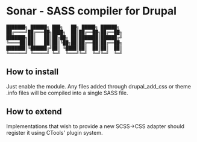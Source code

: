 # Sonar - SASS compiler for Drupal

    ███████╗ ██████╗ ███╗   ██╗ █████╗ ██████╗
    ██╔════╝██╔═══██╗████╗  ██║██╔══██╗██╔══██╗
    ███████╗██║   ██║██╔██╗ ██║███████║██████╔╝
    ╚════██║██║   ██║██║╚██╗██║██╔══██║██╔══██╗
    ███████║╚██████╔╝██║ ╚████║██║  ██║██║  ██║
    ╚══════╝ ╚═════╝ ╚═╝  ╚═══╝╚═╝  ╚═╝╚═╝  ╚═╝

## How to install

Just enable the module. Any files added through drupal_add_css or theme .info
files will be compiled into a single SASS file.

## How to extend

Implementations that wish to provide a new SCSS->CSS adapter should register
it using CTools' plugin system.
